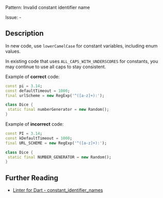 Pattern: Invalid constant identifier name

Issue: -

## Description

In new code, use `lowerCamelCase` for constant variables, including enum values.

In existing code that uses `ALL_CAPS_WITH_UNDERSCORES` for constants, you may
continue to use all caps to stay consistent.

Example of **correct** code:
```dart
const pi = 3.14;
const defaultTimeout = 1000;
final urlScheme = new RegExp('^([a-z]+):');

class Dice {
 static final numberGenerator = new Random();
}
```

Example of **incorrect** code:
```dart
const PI = 3.14;
const kDefaultTimeout = 1000;
final URL_SCHEME = new RegExp('^([a-z]+):');

class Dice {
 static final NUMBER_GENERATOR = new Random();
}

```

## Further Reading

* [Linter for Dart - constant_identifier_names](https://dart-lang.github.io/linter/lints/constant_identifier_names.html)